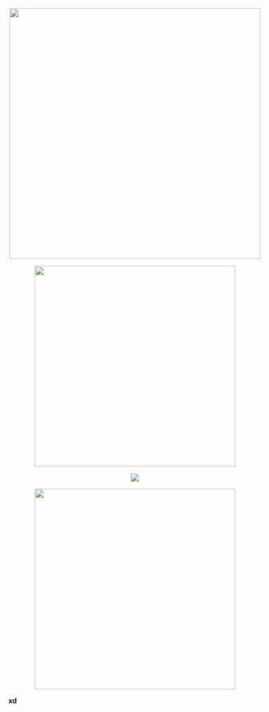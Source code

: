 <p align="center">
  <a href="https://github.com/fermellone">
    <img src="https://github-profile-summary-cards.vercel.app/api/cards/profile-details?username=fermellone&theme=solarized_dark" width="500">
  </a>
</p>

<p align="center">
  <a href="https://stackoverflow.com/users/11213030/fernando-mellone">
    <img src="https://github-readme-stats.vercel.app/api?username=fermellone&show_icons=true&custom_title=Fernando%27s+GitHub+stats" width="400" />
  </a>
</p>


<p align="center">
  <a href=""> <img align="center" src="https://github-readme-stats-sigma-five.vercel.app/api/top-langs/?username=fermellone&theme=react&line_height=40&hide=css"/> </a>
</p>

<p align="center">
  <a href="https://stackoverflow.com/users/11213030/fernando-mellone">
    <img src="https://stackoverflow-badge.vercel.app/?userID=11213030" width="400" />
  </a>
</p>

<!-- <p align="center">
  <a href="https://github.com/anuraghazra/github-readme-stats">
    <img src="https://github-log.fermellone.co/api/wakatime?username=femellone" width="400" />
  </a>
</p> -->

**xd**<link href="style.css" rel="stylesheet"></link>
